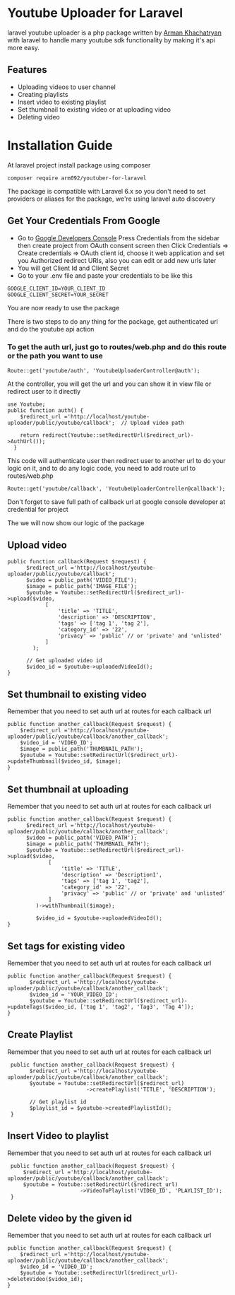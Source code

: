 # Youtube Uploader for Laravel
laravel youtube uploader is a php package written by [Arman Khachatryan](https://github.com/arm092) with laravel to handle many youtube sdk functionality by making it's api more easy. 

## Features
- Uploading videos to user channel
- Creating playlists
- Insert video to existing playlist
- Set thumbnail to existing video or at uploading video
- Deleting video

# Installation Guide
At laravel project install package using composer
```
composer require arm092/youtuber-for-laravel
```
The package is compatible with Laravel 6.x so you don't need to set providers or aliases for the package, we're using laravel auto discovery

## Get Your Credentials From Google
 - Go to [Google Developers Console](https://console.developers.google.com/) Press Credentials from the sidebar then create project from OAuth consent screen then Click Credentials => Create credentials => OAuth client id, choose it web application and set you  Authorized redirect URIs, also you can edit or add new urls later
 - You will get Client Id and Client Secret
 - Go to your .env file and paste your credentials to be like this

 ```
 GOOGLE_CLIENT_ID=YOUR_CLIENT_ID
 GOOGLE_CLIENT_SECRET=YOUR_SECRET
 ```
 
 You are now ready to use the package
 
 There is two steps to do any thing for the package, get authenticated url and do the youtube api action
 
 ### To get the auth url, just go to routes/web.php and do this route or the path you want to use
 ```
 Route::get('youtube/auth', 'YoutubeUploaderController@auth');
 ```
 At the controller, you will get the url and you can show it in view file or redirect user to it directly
 ```
 use Youtube;
 public function auth() {
     $redirect_url ='http://localhost/youtube-uploader/public/youtube/callback';  // Upload video path
 
     return redirect(Youtube::setRedirectUrl($redirect_url)->AuthUrl());
   }
 ```
 This code will authenticate user then redirect user to another url to do your logic on it, and to do any logic code, you need to add route url to routes/web.php
  ```
  Route::get('youtube/callback', 'YoutubeUploaderController@callback');
  ```
  
  Don't forget to save full path of callback url at google console developer at credential for project
  
  The we will now show our logic of the package
  
  ## Upload video
  ```
  public function callback(Request $request) {
        $redirect_url ='http://localhost/youtube-uploader/public/youtube/callback';
        $video = public_path('VIDEO_FILE');
        $image = public_path('IMAGE_FILE');
      	$youtube = Youtube::setRedirectUrl($redirect_url)->upload($video,
              [
                  'title' => 'TITLE',
                  'description' => 'DESCRIPTION',
                  'tags' => ['tag 1', 'tag 2'],
                  'category_id' => '22',
                  'privacy' => 'public' // or 'private' and 'unlisted'
              ]
          );
  
        // Get uploaded video id
        $video_id = $youtube->uploadedVideoId();
  }
  ```
  
  ## Set thumbnail to existing video
  Remember that you need to set auth url at routes for each callback url
  ```
  public function another_callback(Request $request) {
      $redirect_url ='http://localhost/youtube-uploader/public/youtube/callback/another_callback';
      $video_id = 'VIDEO_ID';
      $image = public_path('THUMBNAIL_PATH');
      $youtube = Youtube::setRedirectUrl($redirect_url)->updateThumbnail($video_id, $image);
  }
  ```
  
  ## Set thumbnail at uploading
  Remember that you need to set auth url at routes for each callback url  
  ```
  public function another_callback(Request $request) {
        $redirect_url ='http://localhost/youtube-uploader/public/youtube/callback/another_callback';
        $video = public_path('VIDEO_PATH');
        $image = public_path('THUMBNAIL_PATH');
        $youtube = Youtube::setRedirectUrl($redirect_url)->upload($video,
               [
                   'title' => 'TITLE',
                   'description' => 'Description1',
                   'tags' => ['tag 1', 'tag2'],
                   'category_id' => '22',
                   'privacy' => 'public' // or 'private' and 'unlisted'
               ]
           )->withThumbnail($image);
    
           $video_id = $youtube->uploadedVideoId();
  }
  ```
  
  ## Set tags for existing video
  Remember that you need to set auth url at routes for each callback url
   ```
   public function another_callback(Request $request) {
          $redirect_url ='http://localhost/youtube-uploader/public/youtube/callback/another_callback';
          $video_id = 'YOUR_VIDEO_ID';
          $youtube = Youtube::setRedirectUrl($redirect_url)->updateTags($video_id, ['tag 1', 'tag2', 'Tag3', 'Tag 4']);
   }
   ```
   
   ## Create Playlist
   Remember that you need to set auth url at routes for each callback url
   
   ```
    public function another_callback(Request $request) {
          $redirect_url ='http://localhost/youtube-uploader/public/youtube/callback/another_callback';
          $youtube = Youtube::setRedirectUrl($redirect_url)
                            ->createPlaylist('TITLE', 'DESCRIPTION');
    
          // Get playlist id
          $playlist_id = $youtube->createdPlaylistId();
    }
   ```
   
   ## Insert Video to playlist
   Remember that you need to set auth url at routes for each callback url
   ```
    public function another_callback(Request $request) {
        $redirect_url ='http://localhost/youtube-uploader/public/youtube/callback/another_callback';
        $youtube = Youtube::setRedirectUrl($redirect_url)
                          ->VideoToPlaylist('VIDEO_ID', 'PLAYLIST_ID');    
    }
   ```
   
   ## Delete video by the given id
   Remember that you need to set auth url at routes for each callback url
   ```
   public function another_callback(Request $request) {
       $redirect_url ='http://localhost/youtube-uploader/public/youtube/callback/another_callback';
       $video_id = 'VIDEO_ID';
       $youtube = Youtube::setRedirectUrl($redirect_url)->deleteVideo($video_id);
   }
   ```
   
